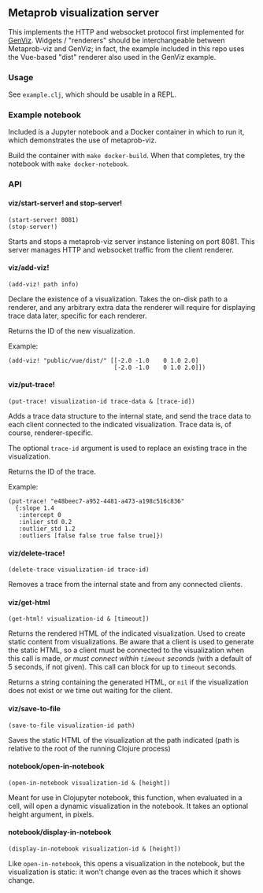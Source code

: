 ## Metaprob visualization server

This implements the HTTP and websocket protocol first implemented for
[GenViz](https://github.com/probcomp/GenViz). Widgets / "renderers"
should be interchangeable between Metaprob-viz and GenViz; in fact,
the example included in this repo uses the Vue-based "dist" renderer
also used in the GenViz example.

### Usage

See `example.clj`, which should be usable in a REPL.

### Example notebook

Included is a Jupyter notebook and a Docker container in which to run
it, which demonstrates the use of metaprob-viz.

Build the container with `make docker-build`. When that completes, try
the notebook with `make docker-notebook`.

### API

#### viz/start-server! and stop-server!

    (start-server! 8081)
    (stop-server!)

Starts and stops a metaprob-viz server instance listening on
port 8081. This server manages HTTP and websocket traffic from the
client renderer.

#### viz/add-viz!

    (add-viz! path info)

Declare the existence of a visualization. Takes the on-disk path to a
renderer, and any arbitrary extra data the renderer will require for
displaying trace data later, specific for each renderer.

Returns the ID of the new visualization.

Example:

    (add-viz! "public/vue/dist/" [[-2.0 -1.0    0 1.0 2.0]
                                  [-2.0 -1.0    0 1.0 2.0]])

#### viz/put-trace!

    (put-trace! visualization-id trace-data & [trace-id])

Adds a trace data structure to the internal state, and send the trace
data to each client connected to the indicated visualization. Trace
data is, of course, renderer-specific.

The optional `trace-id` argument is used to replace an existing trace
in the visualization.

Returns the ID of the trace.

Example:

    (put-trace! "e48beec7-a952-4481-a473-a198c516c836"
      {:slope 1.4
       :intercept 0
       :inlier_std 0.2
       :outlier_std 1.2
       :outliers [false false true false true]})

#### viz/delete-trace!

    (delete-trace visualization-id trace-id)

Removes a trace from the internal state and from any connected clients.

#### viz/get-html

    (get-html! visualization-id & [timeout])

Returns the rendered HTML of the indicated visualization. Used to
create static content from visualizations. Be aware that a client is
used to generate the static HTML, so a client must be connected to the
visualization when this call is made, _or must connect within
`timeout` seconds_ (with a default of 5 seconds, if not given). This
call can block for up to `timeout` seconds.

Returns a string containing the generated HTML, or `nil` if the
visualization does not exist or we time out waiting for the client.

#### viz/save-to-file

    (save-to-file visualization-id path)

Saves the static HTML of the visualization at the path indicated (path
is relative to the root of the running Clojure process)

#### notebook/open-in-notebook

    (open-in-notebook visualization-id & [height])

Meant for use in Clojupyter notebook, this function, when evaluated in
a cell, will open a dynamic visualization in the notebook. It takes an
optional height argument, in pixels.

#### notebook/display-in-notebook

    (display-in-notebook visualization-id & [height])

Like `open-in-notebook`, this opens a visualization in the notebook,
but the visualization is static: it won't change even as the traces
which it shows change.
